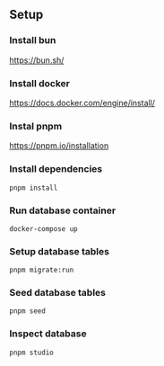 ## Setup

### Install bun

https://bun.sh/

### Install docker

https://docs.docker.com/engine/install/

### Instal pnpm

https://pnpm.io/installation

### Install dependencies

`pnpm install`

### Run database container

`docker-compose up`

### Setup database tables

`pnpm migrate:run`

### Seed database tables

`pnpm seed`

### Inspect database

`pnpm studio`
